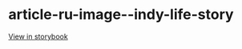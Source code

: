 # article-ru-image--indy-life-story

[View in storybook](https://raw.githack.com/Independent-Digital-News-and-Media-Ltd/indy-pwamp-sb/PR-1433-sb/index.html?path=/story/article-ru-image--indy-life-story)